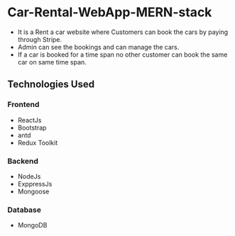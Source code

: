 # Car-Rental-WebApp-MERN-stack

+ It is a Rent a car website where Customers can book the cars by paying through Stripe.
+ Admin can see the bookings and can manage the cars.
+ If a car is booked for a time span no other customer can book the same car on same time span.

## Technologies Used

### Frontend
+ ReactJs
+ Bootstrap
+ antd
+ Redux Toolkit

### Backend
+ NodeJs
+ ExppressJs
+ Mongoose

### Database
+ MongoDB


